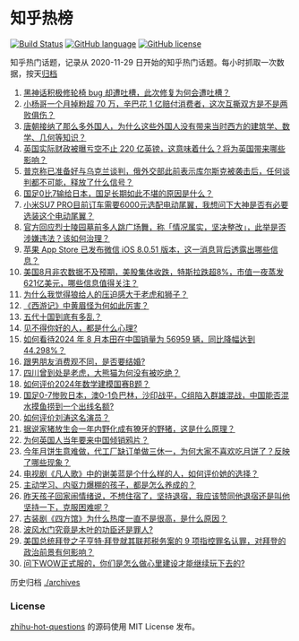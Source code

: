 # 知乎热榜
[![Build Status](https://github.com/ToWeLong/zhihu-hot-questions/workflows/CI/badge.svg)](https://github.com/ToWeLong/zhihu-hot-questions/actions)
[![GitHub language](https://img.shields.io/badge/language-golang-orange.svg)](https://golang.org/)
[![GitHub license](https://img.shields.io/github/license/ToWeLong/zhihu-hot-questions)](https://github.com/ToWeLong/zhihu-hot-questions/blob/main/LICENSE)

知乎热门话题，记录从 2020-11-29 日开始的知乎热门话题。每小时抓取一次数据，按天[归档](./archives)

<!-- BEGIN -->

1. [黑神话积极修轮椅 bug 却遭吐槽，此次修复为何会遭吐槽？](https://www.zhihu.com/question/665821914)
1. [小杨哥一个月掉粉超 70 万，辛巴花 1 亿赔付消费者，这次互撕双方是不是两败俱伤？](https://www.zhihu.com/question/666213085)
1. [唐朝接纳了那么多外国人，为什么这些外国人没有带来当时西方的建筑学、数学、几何等知识？](https://www.zhihu.com/question/665541351)
1. [英国实际财政被曝亏空不止 220 亿英镑，这意味着什么？将为英国带来哪些影响？](https://www.zhihu.com/question/666166316)
1. [普京称已准备好与乌克兰谈判，俄外交部此前表示库尔斯克被袭击后，任何谈判都不可能，释放了什么信号？](https://www.zhihu.com/question/666306708)
1. [国足0比7输给日本，国足长期如此不堪的原因是什么？](https://www.zhihu.com/question/666307653)
1. [小米SU7 PRO目前订车需要6000元选配电动尾翼，我想问下大神是否有必要选装这个电动尾翼？](https://www.zhihu.com/question/662642943)
1. [官方回应烈士陵园墓前多人跳广场舞，称「情况属实，坚决整改」，此举是否涉嫌违法？该如何治理？](https://www.zhihu.com/question/666308487)
1. [苹果 App Store 已发布微信 iOS 8.0.51 版本，这一消息背后透露出哪些信息？](https://www.zhihu.com/question/666357223)
1. [美国8月非农数据不及预期，美股集体收跌，特斯拉跌超8%，市值一夜蒸发621亿美元，哪些信息值得关注？](https://www.zhihu.com/question/666437610)
1. [为什么我觉得狼给人的压迫感大于老虎和狮子？](https://www.zhihu.com/question/433957145)
1. [《西游记》中黄眉怪为何如此厉害？](https://www.zhihu.com/question/26447750)
1. [五代十国到底有多乱？](https://www.zhihu.com/question/665692079)
1. [见不得你好的人，都是什么心理?](https://www.zhihu.com/question/666286110)
1. [如何看待2024 年 8 月本田在中国销量为 56959 辆，同比降幅达到 44.298%？](https://www.zhihu.com/question/666217865)
1. [跟男朋友消费观不同，是否要结婚?](https://www.zhihu.com/question/666250580)
1. [四川曾到处是老虎，大熊猫为何没有被吃绝？](https://www.zhihu.com/question/628124546)
1. [如何评价2024年数学建模国赛B题？](https://www.zhihu.com/question/666299022)
1. [国足0-7惨败日本，澳0-1负巴林，沙印战平，C组陷入群雄混战，中国能否混水摸鱼捞到一个出线名额?](https://www.zhihu.com/question/666331480)
1. [如何评价刘涛这名演员？](https://www.zhihu.com/question/31194986)
1. [据说家猪放生会一年内野化成有獠牙的野猪，这是什么原理？](https://www.zhihu.com/question/362529810)
1. [为何英国人当年要来中国倾销鸦片？](https://www.zhihu.com/question/627096046)
1. [今年月饼生意难做，代工厂缺订单做三休一，为何大家不喜欢吃月饼了？反映了哪些现象？](https://www.zhihu.com/question/666351641)
1. [电视剧《凡人歌》中的谢美蓝是个什么样的人，如何评价她的选择？](https://www.zhihu.com/question/666131705)
1. [主动学习、内驱力爆棚的孩子，都是怎么养成的？](https://www.zhihu.com/question/536334427)
1. [昨天孩子回家闹情绪说，不想住宿了，坚持退宿，我应该赞同他退宿还是叫他坚持一下，克服困难呢？](https://www.zhihu.com/question/646556722)
1. [古装剧《四方馆》为什么热度一直不是很高，是什么原因？](https://www.zhihu.com/question/666223802)
1. [波风水门究竟是木叶的功臣还是罪人?](https://www.zhihu.com/question/453004578)
1. [美国总统拜登之子亨特·拜登就其联邦税务案的 9 项指控罪名认罪，对拜登的政治前景有何影响？](https://www.zhihu.com/question/666339676)
1. [问下WOW正式服的，你们是怎么做心里建设才能继续玩下去的?](https://www.zhihu.com/question/665636324)

<!-- END -->

历史归档 [./archives](./archives)


### License
[zhihu-hot-questions](https://github.com/towelong/zhihu-hot-questions) 的源码使用 MIT License 发布。